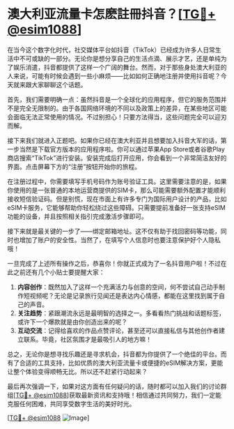 # 澳大利亚流量卡怎麽註冊抖音？[[TG💪+ @esim1088](https://t.me/s/esim1088)]

在当今这个数字化时代，社交媒体平台如抖音（TikTok）已经成为许多人日常生活中不可或缺的一部分。无论你是想分享自己的生活点滴、展示才艺，还是单纯为了娱乐消遣，抖音都提供了这样一个广阔的舞台。然而，对于那些身处澳大利亚的人来说，可能有时候会遇到一些小麻烦——比如如何正确地注册并使用抖音呢？今天就来跟大家聊聊这个话题。

首先，我们需要明确一点：虽然抖音是一个全球化的应用程序，但它的服务范围并不是完全无限制的。由于各国网络环境的不同以及政策上的差异，在某些地区可能会面临无法正常使用的情况。不过别担心！只要方法得当，这些问题完全可以迎刃而解。

接下来我们就进入正题吧。如果你已经在澳大利亚并且想要加入抖音大军的话，第一步当然是下载官方版本的应用程序啦。你可以通过苹果App Store或者谷歌Play商店搜索“TikTok”进行安装。安装完成后打开应用，你会看到一个非常简洁友好的界面。点击屏幕下方的“注册”按钮开始你的旅程。

在注册过程中，你需要填写手机号码作为账号验证工具。这里需要注意的是，如果你使用的是一张普通的本地运营商提供的SIM卡，那么可能需要额外配置才能顺利接收短信验证码。但是别慌，现在市面上有许多专门为国际用户设计的产品，比如eSIM卡服务，它能够帮助你轻松绕过这些障碍。只需要提前准备好一张支持eSIM功能的设备，并且按照相关指引完成激活步骤即可。

接下来就是最关键的一步了——绑定邮箱地址。这不仅有助于找回密码等功能，同时也增加了账户的安全性。当然了，在填写个人信息时也要注意保护好个人隐私哦！

一旦完成了上述所有操作之后，恭喜你！你就正式成为了一名抖音用户啦！不过在此之前还有几个小贴士要提醒大家：

1. **内容创作**：既然加入了这样一个充满活力与创意的空间，何不尝试自己动手制作短视频呢？无论是记录旅行见闻还是表达内心情感，都能在这里找到属于自己的声音。
2. **关注趋势**：紧跟潮流永远是最明智的选择之一。多看看热门挑战和话题标签，或许下一个爆款就是由你创造出来的呢？
3. **互动交流**：记得给喜欢的作品点赞评论，甚至还可以直接私信与其他创作者建立联系。毕竟，社区氛围才是最吸引人的地方嘛！

总之，无论你是想寻找乐趣还是寻求机会，抖音都为你提供了一个绝佳的平台。而有了合适的工具支持，比如优质的澳大利亚流量卡或便捷的eSIM解决方案，更能让整个体验变得顺畅无比。所以还不赶紧行动起来？

最后再次强调一下，如果对这方面有任何疑问的话，随时都可以加入我们的讨论群组[[TG💪+ @esim1088](https://t.me/s/esim1088)]获取最新资讯和支持哦！相信通过共同努力，我们一定能克服任何困难，共同享受数字生活的美好时光。

[[TG💪+ @esim1088](https://t.me/s/esim1088) ![Image](https://i.postimg.cc/4NQfJmqS/Snipaste-2025-05-13-00-14-12.png)]